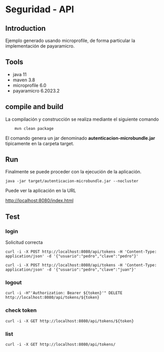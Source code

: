# Seguridad - API

## Introduction

Ejemplo generado usando microprofile, de forma particular la implementación de payaramicro.

## Tools
- java 11
- maven 3.8
- microprofile 6.0
- payaramicro 6.2023.2

## compile and build

La compilación y construcción se realiza mediante el siguiente comando

```shell
    mvn clean package
```

El comando genera un jar denominado  **autenticacion-microbundle.jar** tipicamente en la carpeta target.


## Run

Finalmente se puede proceder con la ejecución de la aplicación.

```shell  
java -jar target/autenticacion-microbundle.jar --nocluster
```




Puede ver la aplicación en la URL

   [http://localhost:8080/index.html](http://localhost:8080/index.html)  

## Test

### login 

Solicitud correcta
```shell  
curl -i -X POST http://localhost:8080/api/tokens -H 'Content-Type: application/json' -d '{"usuario":"pedro","clave":"pedro"}'
```

```shell  
curl -i -X POST http://localhost:8080/api/tokens -H 'Content-Type: application/json' -d '{"usuario":"pedro","clave":"juan"}'
```


### logout

```shell  
curl -i -H"'Authorization: Bearer ${token}'" DELETE http://localhost:8080/api/tokens/${token}  
```

### check token

```shell  
curl -i -X GET http://localhost:8080/api/tokens/${token} 
```

### list

```shell  
curl -i -X GET http://localhost:8080/api/tokens/ 
```
